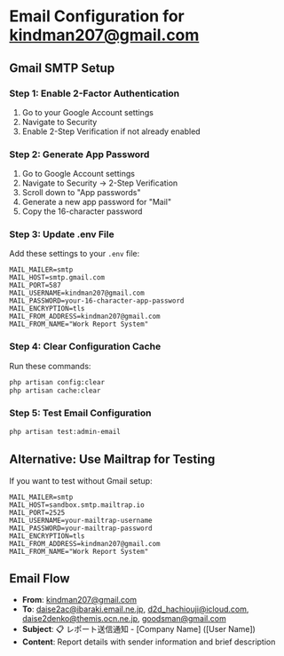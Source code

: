 # Email Configuration for kindman207@gmail.com

## Gmail SMTP Setup

### Step 1: Enable 2-Factor Authentication
1. Go to your Google Account settings
2. Navigate to Security
3. Enable 2-Step Verification if not already enabled

### Step 2: Generate App Password
1. Go to Google Account settings
2. Navigate to Security → 2-Step Verification
3. Scroll down to "App passwords"
4. Generate a new app password for "Mail"
5. Copy the 16-character password

### Step 3: Update .env File
Add these settings to your `.env` file:

```env
MAIL_MAILER=smtp
MAIL_HOST=smtp.gmail.com
MAIL_PORT=587
MAIL_USERNAME=kindman207@gmail.com
MAIL_PASSWORD=your-16-character-app-password
MAIL_ENCRYPTION=tls
MAIL_FROM_ADDRESS=kindman207@gmail.com
MAIL_FROM_NAME="Work Report System"
```

### Step 4: Clear Configuration Cache
Run these commands:
```bash
php artisan config:clear
php artisan cache:clear
```

### Step 5: Test Email Configuration
```bash
php artisan test:admin-email
```

## Alternative: Use Mailtrap for Testing

If you want to test without Gmail setup:

```env
MAIL_MAILER=smtp
MAIL_HOST=sandbox.smtp.mailtrap.io
MAIL_PORT=2525
MAIL_USERNAME=your-mailtrap-username
MAIL_PASSWORD=your-mailtrap-password
MAIL_ENCRYPTION=tls
MAIL_FROM_ADDRESS=kindman207@gmail.com
MAIL_FROM_NAME="Work Report System"
```

## Email Flow
- **From**: kindman207@gmail.com
- **To**: daise2ac@ibaraki.email.ne.jp, d2d_hachiouji@icloud.com, daise2denko@themis.ocn.ne.jp, goodsman@gmail.com
- **Subject**: 📋 レポート送信通知 - [Company Name] ([User Name])
- **Content**: Report details with sender information and brief description 